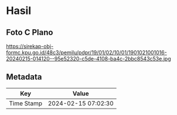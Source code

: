 # Hasil

## Foto C Plano

https://sirekap-obj-formc.kpu.go.id/48c3/pemilu/pdpr/19/01/02/10/01/1901021001016-20240215-014120--95e52320-c5de-4108-ba4c-2bbc8543c53e.jpg


## Metadata

| Key        | Value               |
| ---------- | ------------------- |
| Time Stamp | 2024-02-15 07:02:30 |



